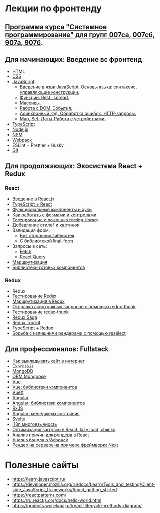 # Лекции по фронтенду 

## [Программа курса "Системное программирование" для групп 007са, 007сб, 907а, 907б](program-2022-2.md).

## Для начинающих: Введение во фронтенд
* [HTML](https://dmitryweiner.github.io/web-lectures/Basic%20-%20HTML.html)
* [CSS](https://dmitryweiner.github.io/web-lectures/Basic%20-%20CSS.html)
* [JavaScript](https://dmitryweiner.github.io/web-lectures/Basic%20-%20JS.html)
  * [Введение в язык JavaScript. Основы языка: синтаксис, управляющие конструкции.](https://dmitryweiner.github.io/web-lectures/JS_part1.html)
  * [Функции. Rest...spread.](https://dmitryweiner.github.io/web-lectures/JS_part2.html)
  * [Массивы.](https://dmitryweiner.github.io/web-lectures/JS_part3.html)
  * [Работа с DOM. События.](https://dmitryweiner.github.io/web-lectures/JS_part4.html)
  * [Асинхронный код. Обработка ошибок. HTTP-запросы.](https://dmitryweiner.github.io/web-lectures/JS_part5.html)
  * [Map, Set. Даты. Работа с устройствами.](https://dmitryweiner.github.io/web-lectures/JS_part6.html)
* [TypeScript](https://dmitryweiner.github.io/web-lectures/Basic%20-%20TypeScript.html)
* [Node.js](https://dmitryweiner.github.io/web-lectures/Basic%20-%20Nodejs.html)
* [NPM](https://dmitryweiner.github.io/web-lectures/Basic%20-%20NPM.html)
* [Webpack](https://dmitryweiner.github.io/web-lectures/Basic%20-%20Webpack.html#/)
* [ESLint + Prettier + Husky](https://dmitryweiner.github.io/web-lectures/EslintPrettierHusky.html)
* [Git](https://dmitryweiner.github.io/web-lectures/Basic%20-%20Git.html)

## Для продолжающих: Экосистема React + Redux

### React
* [Введение в React.js](https://dmitryweiner.github.io/web-lectures/React%20-%20Basic.html#/)
* [TypeScript + React](https://dmitryweiner.github.io/web-lectures/React%20-%20TypeScript%20with%20React.html#/)
* [Функциональные компоненты и хуки](https://dmitryweiner.github.io/web-lectures/React%20-%20Hooks.html#/)
* [Как работать с формами и контролами](https://dmitryweiner.github.io/web-lectures/React%20-%20Form%20controls.html#/)
* [Тестирование с помощью testing-library](https://dmitryweiner.github.io/web-lectures/React%20-%20Testing%20components.html#/)
* [Добавление стилей и картинок](https://dmitryweiner.github.io/web-lectures/React%20-%20Styles%20and%20assets.html#/)
* Валидация форм:
  * [Без сторонних библиотек](https://dmitryweiner.github.io/web-lectures/React%20-%20Form%20validation.html#/)
  * [С библиотекой final-form](https://dmitryweiner.github.io/web-lectures/React%20-%20Final-form.html#/)
* Запросы в сеть:
  * [Fetch](https://dmitryweiner.github.io/web-lectures/React%20-%20Network.html#/)
  * [React Query](https://dmitryweiner.github.io/web-lectures/React%20-%20Query.html#/)
* [Маршрутизация](https://dmitryweiner.github.io/web-lectures/React%20-%20Router.html#/)
* [Библиотеки готовых компонентов](https://dmitryweiner.github.io/web-lectures/React%20-%20Component%20libraries.html#/)

### Redux
* [Redux](https://dmitryweiner.github.io/web-lectures/Redux%20-%20Basic.html#/)
* [Тестирование Redux](https://dmitryweiner.github.io/web-lectures/Redux%20-%20Testing%20Redux.html#/)
* [Маршрутизация в Redux](https://dmitryweiner.github.io/web-lectures/Redux%20-%20Router.html)
* [Отправка асинхронных запросов с помощью redux-thunk](https://dmitryweiner.github.io/web-lectures/Redux%20-%20Redux%20Thunk.html#/)
* [Тестирование redux-thunk](https://dmitryweiner.github.io/web-lectures/Redux%20-%20Testing%20Redux%20Thunk.html#/)
* [Redux Saga](https://dmitryweiner.github.io/web-lectures/Redux%20-%20Redux%20Saga.html#/)
* [Redux Toolkit](https://dmitryweiner.github.io/web-lectures/Redux%20-%20Redux%20Toolkit.html#/)
* [TypeScript + Redux](https://dmitryweiner.github.io/web-lectures/Redux%20-%20TypeScript%20with%20Redux.html#/)
* [Борьба с излишними рендерами с помощью reselect](https://dmitryweiner.github.io/web-lectures/Redux%20-%20UseMemo%20reselect.html#/)

## Для профессионалов: Fullstack
* [Как выкладывать сайт в интернет](https://dmitryweiner.github.io/web-lectures/Deploy.html#/)
* [Express.js](https://dmitryweiner.github.io/web-lectures/Express.html#/)
* [MongoDB](https://dmitryweiner.github.io/web-lectures/Mongo.html#/)
* [ORM Mongoose](https://dmitryweiner.github.io/web-lectures/Mongoose.html#/)
* [Vue](https://dmitryweiner.github.io/web-lectures/Vue.html#/)
* [Vue: библиотеки компонентов](https://dmitryweiner.github.io/web-lectures/Vue%20-%20UI%20Libraries.html#/)
* [VueX](https://dmitryweiner.github.io/web-lectures/Vue%20-%20VueX.html#/)
* [Angular](https://dmitryweiner.github.io/web-lectures/Angular.html#/)
* [Angular: библиотеки компонентов](https://dmitryweiner.github.io/web-lectures/Angular%20-%20UI%20Libraries.html#/)
* [RxJS](https://dmitryweiner.github.io/web-lectures/RxJS.html#/)
* [Angular: менеджеры состояния](https://dmitryweiner.github.io/web-lectures/Angular%20-%20State%20Managers.html#/)
* [Svelte](https://github.com/dmitryweiner/lectures/raw/main/old/%D0%98%D0%BD%D1%82%D0%B5%D1%80%D1%84%D0%B5%D0%B9%D1%81%D1%8B/%D0%98%D0%BD%D1%82%D0%B5%D1%80%D1%84%D0%B5%D0%B9%D1%81%D1%8B%20%D0%9B%D0%B5%D0%BA%D1%86%D0%B8%D1%8F%20Svelte.pptx)
* [i18n многоязычность]()
* [Оптимизация загрузки в React: lazy load, chunks]()
* [Анализ причин для рендера в React]()
* [Анализ бандла в Webpack]()
* [Рендер на сервере на примере фреймворка Next]()

# Полезные сайты
* https://learn.javascript.ru/
* https://developer.mozilla.org/ru/docs/Learn/Tools_and_testing/Client-side_JavaScript_frameworks/React_getting_started
* https://reactpatterns.com/
* https://ru.reactjs.org/docs/hello-world.html
* https://projects.wojtekmaj.pl/react-lifecycle-methods-diagram/


